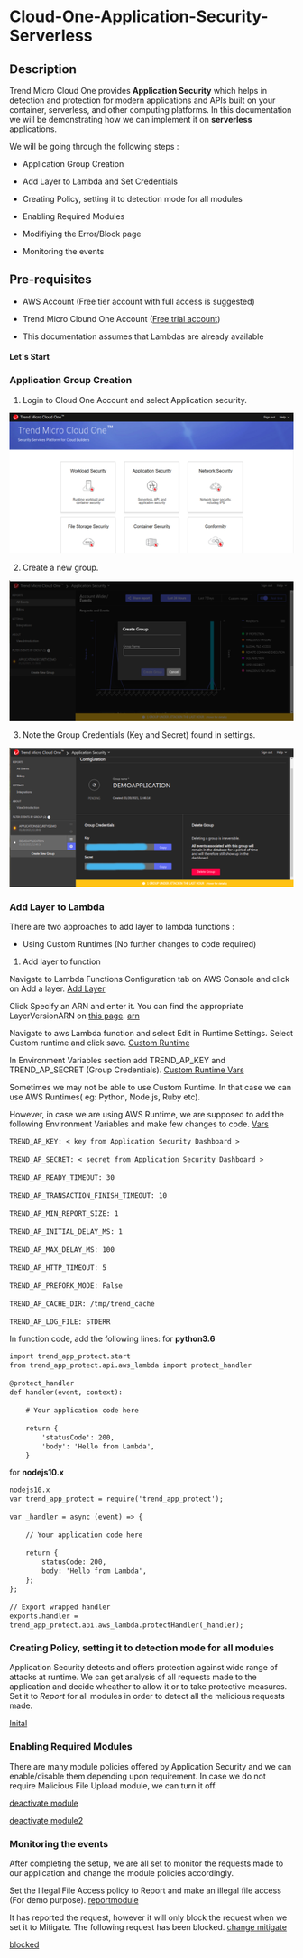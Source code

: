 # Cloud-One-Application-Security-Serverless

## Description

Trend Micro Cloud One provides **Application Security** which helps in detection and protection for modern applications and APIs built on your container, serverless, and other computing platforms. In this documentation we will be demonstrating how we can implement it on **serverless** applications.


We will be going through the following steps :

- Application Group Creation

- Add Layer to Lambda and Set Credentials

- Creating Policy, setting it to detection mode for all modules

- Enabling Required Modules

- Modifiying the Error/Block page

- Monitoring the events 
 
## Pre-requisites

- AWS Account (Free tier account with full access is suggested)

- Trend Micro Clound One Account ([Free trial account](https://cloudone.trendmicro.com/))

- This documentation assumes that Lambdas are already available

#### Let's Start

### Application Group Creation 

1. Login to Cloud One Account and select Application security. 

![Application Security](/images/applicationsec.png)

2. Create a new group.

![Create Group](/images/groupcreate.png)

3. Note the Group Credentials (Key and Secret) found in settings.

![Credentials](/images/appseccredentials.png)


### Add Layer to Lambda

There are two approaches to add layer to lambda functions :
 
- Using Custom Runtimes (No further changes to code required) 

1. Add layer to function

Navigate to Lambda Functions Configuration tab on AWS Console and click on Add a layer.
[Add Layer](/images/layers.png)

Click Specify an ARN and enter it.
You can find the appropriate LayerVersionARN on [this page](https://cloudone.trendmicro.com/docs/application-security/downloads/).
[arn](/images/arn.png)


Navigate to aws Lambda function and select Edit in Runtime Settings. Select Custom runtime and click save.
[Custom Runtime](/images/customrt.png)

In Environment Variables section add TREND_AP_KEY and TREND_AP_SECRET (Group Credentials).
[Custom Runtime Vars](/images/crvars.png)

Sometimes we may not be able to use Custom Runtime. In that case we can use AWS Runtimes( eg: Python, Node.js, Ruby etc).

However, in case we are using AWS Runtime, we are supposed to add the following Environment Variables and make few changes to code.
[Vars](/images/lambdavars.png)

```
TREND_AP_KEY: < key from Application Security Dashboard >

TREND_AP_SECRET: < secret from Application Security Dashboard >

TREND_AP_READY_TIMEOUT: 30

TREND_AP_TRANSACTION_FINISH_TIMEOUT: 10

TREND_AP_MIN_REPORT_SIZE: 1

TREND_AP_INITIAL_DELAY_MS: 1

TREND_AP_MAX_DELAY_MS: 100

TREND_AP_HTTP_TIMEOUT: 5

TREND_AP_PREFORK_MODE: False

TREND_AP_CACHE_DIR: /tmp/trend_cache

TREND_AP_LOG_FILE: STDERR
```

In function code, add the following lines:
for **python3.6**
```
import trend_app_protect.start
from trend_app_protect.api.aws_lambda import protect_handler

@protect_handler
def handler(event, context):

    # Your application code here

    return {
        'statusCode': 200,
        'body': 'Hello from Lambda',
    }
```

for **nodejs10.x**

```
nodejs10.x
var trend_app_protect = require('trend_app_protect');

var _handler = async (event) => {

    // Your application code here

    return {
        statusCode: 200,
        body: 'Hello from Lambda',
    };
};

// Export wrapped handler
exports.handler = trend_app_protect.api.aws_lambda.protectHandler(_handler);
```


### Creating Policy, setting it to detection mode for all modules

Application Security detects and offers protection against wide range of attacks at runtime. We can get analysis of all requests made to the application and decide wheather to allow it or to take protective measures. Set it to *Report* for all modules in order to detect all the malicious requests made. 

[Inital](/images/modules.png)


### Enabling Required Modules 

There are many module policies offered by Application Security and we can enable/disable them depending upon requirement. In case we do not require Malicious File Upload module, we can turn it off.

[deactivate module](/images/deactivatemodule.png)

[deactivate module2](/images/deactivatemodule2.png)

### Monitoring the events 

After completing the setup, we are all set to monitor the requests made to our application and change the module policies accordingly.

Set the Illegal File Access policy to Report and make an illegal file access (For demo purpose).
[reportmodule](/images/detected.png)

It has reported the request, however it will only block the request when we set it to Mitigate. The following request has been blocked.
[change mitigate](images/changepolicy.png)

[blocked](/images/attackblocked.png)












